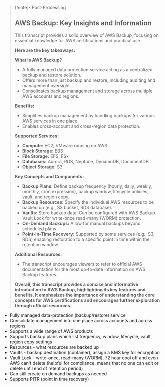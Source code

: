 
>[!note]- Post-Processing
>## AWS Backup: Key Insights and Information
>
>This transcript provides a solid overview of AWS Backup, focusing on essential knowledge for AWS certifications and practical use. 
>
>**Here are the key takeaways:**
>
>**What is AWS Backup?**
>
>* A fully managed data protection service acting as a centralized backup and restore solution.
>* Offers more than just backup and restore, including auditing and management oversight.
>* Consolidates backup management and storage across multiple AWS accounts and regions.
>
>**Benefits:**
>
>* Simplifies backup management by handling backups for various AWS services in one place.
>* Enables cross-account and cross-region data protection.
>
>**Supported Services:**
>
>* **Compute:** EC2, VMware running on AWS
>* **Block Storage:** EBS
>* **File Storage:** EFS, FSx
>* **Databases:** Aurora, RDS, Neptune, DynamoDB, DocumentDB
>* **Object Storage:** S3
>
>**Key Concepts and Components:**
>
>* **Backup Plans:** Define backup frequency (hourly, daily, weekly, monthly, cron expression), backup window, lifecycle policies, vault, and region copy.
>* **Backup Resources:**  Specify the individual AWS resources to be backed up (e.g., S3 bucket, RDS database).
>* **Vaults:** Store backup data. Can be configured with AWS Backup Vault Lock for write-once read-many (WORM) protection.
>* **On-Demand Backups:** Allow for manual backups beyond scheduled plans.
>* **Point-in-Time Recovery:** Supported by some services (e.g., S3, RDS) enabling restoration to a specific point in time within the retention window.
>
>**Additional Resources:**
>
>* The transcript encourages viewers to refer to official AWS documentation for the most up-to-date information on AWS Backup features.
>
>
>**Overall, this transcript provides a concise and informative introduction to AWS Backup, highlighting its key features and benefits. It emphasizes the importance of understanding the core concepts for AWS certifications and encourages further exploration through official resources.**

- Fully managed data-protection (backup/restore) service
- Consolidate management into one place across accounts and across regions
- Supports a wide range of AWS products
- Supports backup plans which list frequency, window, lifecycle, vault, region copy settings
- Resources - what resources are backed up 
- Vaults - backup destination (container), assign a KMS key for encryption
- Vault Lock - write-once, read-many (WORM), 72 hour cool off and even AWS can't delete (helpful for compliance, means that no one can edit or delete until end of retention period)
- Can still create on demand backups as needed
- Supports PITR (point in time recovery) 
